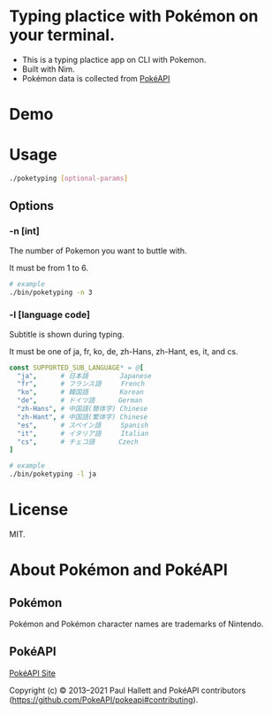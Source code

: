# Typing plactice with Pokémon on your terminal.

- This is a typing plactice app on CLI with Pokemon.
- Built with Nim.
- Pokémon data is collected from [PokéAPI](https://pokeapi.co/)

# Demo

# Usage
```bash
./poketyping [optional-params]
```

## Options
### -n [int]

The number of Pokemon you want to buttle with.

It must be from 1 to 6.

```bash
# example
./bin/poketyping -n 3
```

### -l [language code]

Subtitle is shown during typing.

It must be one of ja, fr, ko, de, zh-Hans, zh-Hant, es, it, and cs.

```nim
const SUPPORTED_SUB_LANGUAGE* = @[
  "ja",      # 日本語        Japanese
  "fr",      # フランス語     French
  "ko",      # 韓国語        Korean
  "de",      # ドイツ語      German
  "zh-Hans", # 中国語(簡体字) Chinese
  "zh-Hant", # 中国語(繁体字) Chinese
  "es",      # スペイン語     Spanish
  "it",      # イタリア語     Italian
  "cs",      # チェコ語      Czech
]
```

```bash
# example
./bin/poketyping -l ja
```

# License

MIT.

# About Pokémon and PokéAPI

## Pokémon
Pokémon and Pokémon character names are trademarks of Nintendo.

## PokéAPI
[PokéAPI Site](https://pokeapi.co/)

Copyright (c) © 2013–2021 Paul Hallett and PokéAPI contributors (https://github.com/PokeAPI/pokeapi#contributing).
